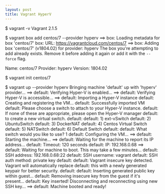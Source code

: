 ```yaml
---
layout: post
title: Vagrant HyperV
---
```



$ vagrant -v
Vagrant 2.1.5

$ vagrant box add centos/7 --provider hyperv
==> box: Loading metadata for box 'centos/7'
    box: URL: https://vagrantcloud.com/centos/7
==> box: Adding box 'centos/7' (v1804.02) for provider: hyperv
The box you're attempting to add already exists. Remove it before
adding it again or add it with the `--force` flag.

Name: centos/7
Provider: hyperv
Version: 1804.02

$ vagrant init centos/7

$ vagrant up --provider hyperv
Bringing machine 'default' up with 'hyperv' provider...
==> default: Verifying Hyper-V is enabled...
==> default: Verifying Hyper-V is accessible...
==> default: Importing a Hyper-V instance
    default: Creating and registering the VM...
    default: Successfully imported VM
    default: Please choose a switch to attach to your Hyper-V instance.
    default: If none of these are appropriate, please open the Hyper-V manager
    default: to create a new virtual switch.
    default:
    default: 1) ext-vSwitch
    default: 2) UbuntuSwitch
    default: 3) DockerNAT
    default: 4) Centos Virtual Switch
    default: 5) NATSwitch
    default: 6) Default Switch
    default:
    default: What switch would you like to use? 1
    default: Configuring the VM...
==> default: Starting the machine...
==> default: Waiting for the machine to report its IP address...
    default: Timeout: 120 seconds
    default: IP: 192.168.0.68
==> default: Waiting for machine to boot. This may take a few minutes...
    default: SSH address: 192.168.0.68:22
    default: SSH username: vagrant
    default: SSH auth method: private key
    default:
    default: Vagrant insecure key detected. Vagrant will automatically replace
    default: this with a newly generated keypair for better security.
    default:
    default: Inserting generated public key within guest...
    default: Removing insecure key from the guest if it's present...
    default: Key inserted! Disconnecting and reconnecting using new SSH key...
==> default: Machine booted and ready!


